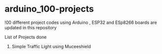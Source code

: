 # arduino_100-projects
!00 different project codes using Arduino , ESP32 and ESp8266 boards are updated in this repository

List of Projects done
1. Simple Traffic Light using Muceeshield
